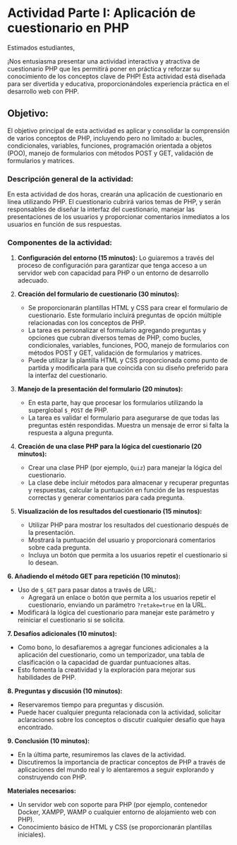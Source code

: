# Actividad Parte I: Aplicación de cuestionario en PHP

Estimados estudiantes,

¡Nos entusiasma presentar una actividad interactiva y atractiva de cuestionario PHP que les permitirá poner en práctica y reforzar su conocimiento de los conceptos clave de PHP! Esta actividad está diseñada para ser divertida y educativa, proporcionándoles experiencia práctica en el desarrollo web con PHP.

## **Objetivo:**
El objetivo principal de esta actividad es aplicar y consolidar la comprensión de varios conceptos de PHP, incluyendo pero no limitado a: bucles, condicionales, variables, funciones, programación orientada a objetos (POO), manejo de formularios con métodos POST y GET, validación de formularios y matrices.

### **Descripción general de la actividad:**
En esta actividad de dos horas, crearán una aplicación de cuestionario en línea utilizando PHP. El cuestionario cubrirá varios temas de PHP, y serán responsables de diseñar la interfaz del cuestionario, manejar las presentaciones de los usuarios y proporcionar comentarios inmediatos a los usuarios en función de sus respuestas.

### **Componentes de la actividad:**

1. **Configuración del entorno (15 minutos):** Lo guiaremos a través del proceso de configuración para garantizar que tenga acceso a un servidor web con capacidad para PHP o un entorno de desarrollo adecuado.

2. **Creación del formulario de cuestionario (30 minutos):**
   - Se proporcionarán plantillas HTML y CSS para crear el formulario de cuestionario. Este formulario incluirá preguntas de opción múltiple relacionadas con los conceptos de PHP.
   - La tarea es personalizar el formulario agregando preguntas y opciones que cubran diversos temas de PHP, como bucles, condicionales, variables, funciones, POO, manejo de formularios con métodos POST y GET, validación de formularios y matrices.
   - Puede utilizar la plantilla HTML y CSS proporcionada como punto de partida y modificarla para que coincida con su diseño preferido para la interfaz del cuestionario.

3. **Manejo de la presentación del formulario (20 minutos):**
   - En esta parte, hay que procesar los formularios utilizando la superglobal `$_POST` de PHP.
   - La tarea es validar el formulario para asegurarse de que todas las preguntas estén respondidas. Muestra un mensaje de error si falta la respuesta a alguna pregunta.

4. **Creación de una clase PHP para la lógica del cuestionario (20 minutos):**
   - Crear una clase PHP (por ejemplo, `Quiz`) para manejar la lógica del cuestionario.
   - La clase debe incluir métodos para almacenar y recuperar preguntas y respuestas, calcular la puntuación en función de las respuestas correctas y generar comentarios para cada pregunta.

5. **Visualización de los resultados del cuestionario (15 minutos):**
   - Utilizar PHP para mostrar los resultados del cuestionario después de la presentación.
   - Mostrará la puntuación del usuario y proporcionará comentarios sobre cada pregunta.
   - Incluya un botón que permita a los usuarios repetir el cuestionario si lo desean.

**6. Añadiendo el método GET para repetición (10 minutos):**
   - Uso de `$_GET` para pasar datos a través de URL:
     - Agregará un enlace o botón que permita a los usuarios repetir el cuestionario, enviando un parámetro `?retake=true` en la URL.
   - Modificará la lógica del cuestionario para manejar este parámetro y reiniciar el cuestionario si se solicita.

**7. Desafíos adicionales (10 minutos):**
   - Como bono, lo desafiaremos a agregar funciones adicionales a la aplicación del cuestionario, como un temporizador, una tabla de clasificación o la capacidad de guardar puntuaciones altas.
   - Esto fomenta la creatividad y la exploración para mejorar sus habilidades de PHP.

**8. Preguntas y discusión (10 minutos):**
   - Reservaremos tiempo para preguntas y discusión.
   - Puede hacer cualquier pregunta relacionada con la actividad, solicitar aclaraciones sobre los conceptos o discutir cualquier desafío que haya encontrado.

**9. Conclusión (10 minutos):**
   - En la última parte, resumiremos las claves de la actividad.
   - Discutiremos la importancia de practicar conceptos de PHP a través de aplicaciones del mundo real y lo alentaremos a seguir explorando y construyendo con PHP.

**Materiales necesarios:**
   - Un servidor web con soporte para PHP (por ejemplo, contenedor Docker, XAMPP, WAMP o cualquier entorno de alojamiento web con PHP).
   - Conocimiento básico de HTML y CSS (se proporcionarán plantillas iniciales).
